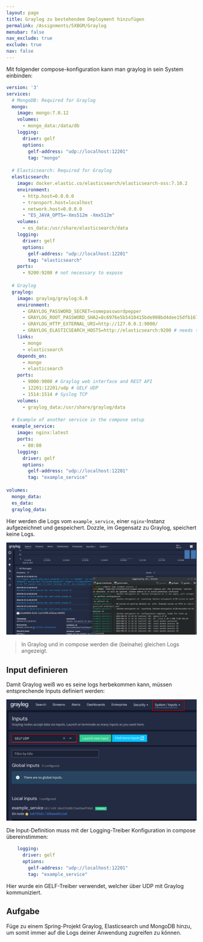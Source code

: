 ```yaml
---
layout: page
title: Graylog zu bestehendem Deployment hinzufügen
permalink: /Assignments/5XBGM/Graylog
menubar: false
nav_exclude: true
exclude: true
nav: false
---
```


Mit folgender compose-konfiguration kann man graylog in sein System einbinden:

```yml
version: '3'
services:
  # MongoDB: Required for Graylog
  mongo:
    image: mongo:7.0.12
    volumes:
      - mongo_data:/data/db
    logging:
      driver: gelf
      options:
        gelf-address: "udp://localhost:12201"
        tag: "mongo"

  # Elasticsearch: Required for Graylog
  elasticsearch:
    image: docker.elastic.co/elasticsearch/elasticsearch-oss:7.10.2
    environment:
      - http.host=0.0.0.0
      - transport.host=localhost
      - network.host=0.0.0.0
      - "ES_JAVA_OPTS=-Xms512m -Xmx512m"
    volumes:
      - es_data:/usr/share/elasticsearch/data
    logging:
      driver: gelf
      options:
        gelf-address: "udp://localhost:12201"
        tag: "elasticsearch"
    ports:
      - 9200:9200 # not necessary to expose

  # Graylog
  graylog:
    image: graylog/graylog:6.0
    environment:
      - GRAYLOG_PASSWORD_SECRET=somepasswordpepper
      - GRAYLOG_ROOT_PASSWORD_SHA2=8c6976e5b5410415bde908bd4dee15dfb167a9c873fc4bb8a81f6f2ab448a918 # admin when unhashed
      - GRAYLOG_HTTP_EXTERNAL_URI=http://127.0.0.1:9000/
      - GRAYLOG_ELASTICSEARCH_HOSTS=http://elasticsearch:9200 # needs to match elastichsearch hostname
    links:
      - mongo
      - elasticsearch
    depends_on:
      - mongo
      - elasticsearch
    ports:
      - 9000:9000 # Graylog web interface and REST API
      - 12201:12201/udp # GELF UDP
      - 1514:1514 # Syslog TCP
    volumes:
      - graylog_data:/usr/share/graylog/data

  # Example of another service in the compose setup
  example_service:
    image: nginx:latest
    ports:
      - 80:80
    logging:
      driver: gelf
      options:
        gelf-address: "udp://localhost:12201"
        tag: "example_service"

volumes:
  mongo_data:
  es_data:
  graylog_data:
```

Hier werden die Logs vom `example_service`, einer `nginx`-Instanz aufgezeichnet und gespeichert. Dozzle, im Gegensatz zu Graylog, speichert keine Logs. 

![graylog and compose](graylog.png)
> In Graylog und in compose werden die (beinahe) gleichen Logs angezeigt.

## Input definieren

Damit Graylog weiß wo es seine logs herbekommen kann, müssen entsprechende Inputs definiert werden:

![Graylog input definition](inputs.png)

Die Input-Definition muss mit der Logging-Treiber Konfiguration in compose übereinstimmen:

```yml
    logging:
      driver: gelf
      options:
        gelf-address: "udp://localhost:12201"
        tag: "example_service"
```

Hier wurde ein GELF-Treiber verwendet, welcher über UDP mit Graylog kommuniziert.


## Aufgabe

Füge zu einem Spring-Projekt Graylog, Elasticsearch und MongoDB hinzu, um somit immer auf die Logs deiner Anwendung zugreifen zu können. 
